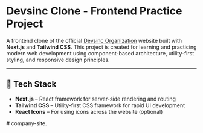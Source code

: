 # Devsinc Clone - Frontend Practice Project

A frontend clone of the official [Devsinc Organization](https://devsinc.com) website built with **Next.js** and **Tailwind CSS**. This project is created for learning and practicing modern web development using component-based architecture, utility-first styling, and responsive design principles.

---

## 🚀 Tech Stack

- **Next.js** – React framework for server-side rendering and routing
- **Tailwind CSS** – Utility-first CSS framework for rapid UI development
- **React Icons** – For using icons across the website (optional)


#   c o m p a n y - s i t e.
 
 

